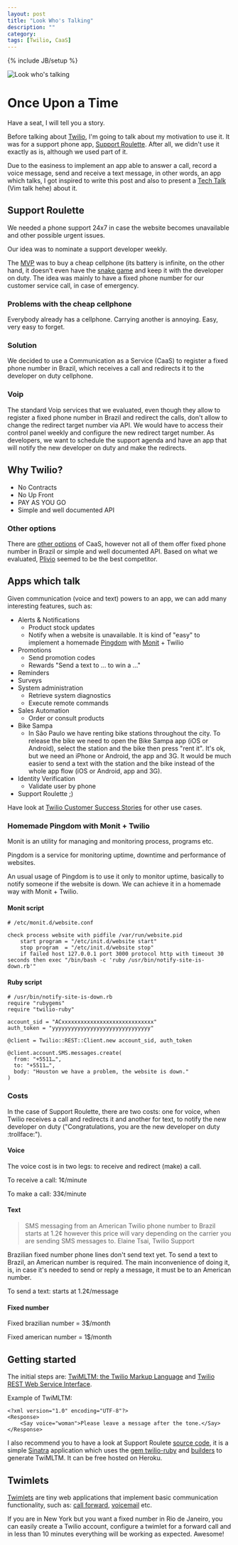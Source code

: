```yaml
---
layout: post
title: "Look Who's Talking"
description: ""
category: 
tags: [Twilio, CaaS]
---
```

{% include JB/setup %}

![Look who's talking](/assets/images/posts/look-who-is-talking.jpg)

# Once Upon a Time

Have a seat, I will tell you a story.

Before talking about [Twilio](http://www.twilio.com/), I'm going to talk about my motivation to use it. It was for a support phone app, [Support Roulette](https://github.com/phstc/support-roulette). After all, we didn't use it exactly as is, although we used part of it.


Due to the easiness to implement an app able to answer a call, record a voice message, send and receive a text message, in other words, an app which talks, I got inspired to write this post and also to present a [Tech Talk](https://github.com/phstc/support-roulette/tree/master/slides) (Vim talk hehe) about it.

## Support Roulette

We needed a phone support 24x7 in case the website becomes unavailable and other possible urgent issues.

Our idea was to nominate a support developer weekly.

The [MVP](http://en.wikipedia.org/wiki/Minimum_viable_product) was to buy a cheap cellphone (its battery is infinite, on the other hand, it doesn't even have the [snake game](http://en.wikipedia.org/wiki/Snake_(video_game\))) and keep it with the  developer on duty. The idea was mainly to have a fixed phone number for our customer service call, in case of emergency.

### Problems with the cheap cellphone

Everybody already has a cellphone. Carrying another is annoying. Easy, very easy to forget.

### Solution

We decided to use a Communication as a Service (CaaS) to register a fixed phone number in Brazil, which receives a call and redirects it to the developer on duty cellphone.

### Voip

The standard Voip services that we evaluated, even though they allow to register a fixed phone number in Brazil and redirect the calls, don't allow to change the redirect target number via API. We would have to access their control panel weekly and configure the new redirect target number. As developers, we want to schedule the support agenda and have an app that will notify the new developer on duty and make the redirects. 

## Why Twilio?

* No Contracts
* No Up Front
* PAY AS YOU GO
* Simple and well documented API

### Other options

There are [other options](http://en.wikipedia.org/wiki/Twilio#Competitors) of CaaS, however not all of them offer fixed phone number in Brazil or simple and well documented API. Based on what we evaluated, [Plivio](http://www.plivo.com/) seemed to be the best competitor.

## Apps which talk

Given communication (voice and text) powers to an app, we can add many interesting features, such as:

* Alerts & Notifications
  * Product stock updates
  * Notify when a website is unavailable. It is kind of "easy" to implement a homemade [Pingdom](https://www.pingdom.com/) with [Monit](http://mmonit.com/monit/) + Twilio
* Promotions
  * Send promotion codes
  * Rewards "Send a text to … to win a ..."
* Reminders
* Surveys
* System administration
  * Retrieve system diagnostics
  * Execute remote commands
* Sales Automation
  * Order or consult products
* Bike Sampa
  * In São Paulo we have renting bike stations throughout the city. To release the bike we need to open the Bike Sampa app (iOS or Android), select the station and the bike then press "rent it". It's ok, but we need an iPhone or Android, the app and 3G. It would be much easier to send a text with the station and the bike instead of the whole app flow (iOS or Android, app and 3G).
* Identity Verification
  * Validate user by phone
* Support Roulette ;)

Have look at [Twilio Customer Success Stories](http://www.twilio.com/gallery/customers) for other use cases.

### Homemade Pingdom with Monit + Twilio

Monit is an utility for managing and monitoring process, programs etc.

Pingdom is a service for monitoring uptime, downtime and performance of websites.

An usual usage of Pingdom is to use it only to monitor uptime, basically to notify someone if the website is down. We can achieve it in a homemade way with Monit + Twilio.

#### Monit script

    # /etc/monit.d/website.conf
    
    check process website with pidfile /var/run/website.pid
	    start program = "/etc/init.d/website start"
	    stop program  = "/etc/init.d/website stop"
	    if failed host 127.0.0.1 port 3000 protocol http with timeout 30 seconds then exec "/bin/bash -c 'ruby /usr/bin/notify-site-is-down.rb'"

#### Ruby script

    # /usr/bin/notify-site-is-down.rb
    require "rubygems"
    require "twilio-ruby"
    
    account_sid = "ACxxxxxxxxxxxxxxxxxxxxxxxxxxxxx"
    auth_token = "yyyyyyyyyyyyyyyyyyyyyyyyyyyyyyy"
    
    @client = Twilio::REST::Client.new account_sid, auth_token
    
    @client.account.SMS.messages.create(
      from: "+5511…",
      to: "+5511…",
      body: "Houston we have a problem, the website is down."
    )

### Costs

In the case of Support Roulette, there are two costs: one for voice, when Twilio receives a call and redirects it and another for text, to notify the new developer on duty ("Congratulations, you are the new developer on duty :trollface:").

#### Voice

The voice cost is in two legs: to receive and redirect (make) a call.

To receive a call: 1¢/minute

To make a call: 33¢/minute

#### Text

> SMS messaging from an American Twilio phone number to Brazil starts at 1.2¢ however this price will vary depending on the carrier you are sending SMS messages to.
> Elaine Tsai, Twilio Support

Brazilian fixed number phone lines don't send text yet. To send a text to Brazil, an American number is required. The main inconvenience of doing it, is, in case it's needed to send or reply a message, it must be to an American number.

To send a text: starts at 1.2¢/message

#### Fixed number

Fixed brazilian number = 3$/month

Fixed american number = 1$/month

## Getting started

The initial steps are: [TwiMLTM: the Twilio Markup Language](http://www.twilio.com/docs/api/twiml) and
[Twilio REST Web Service Interface](http://www.twilio.com/docs/api/rest).

Example of TwiMLTM:

    <?xml version="1.0" encoding="UTF-8"?>
    <Response>
        <Say voice="woman">Please leave a message after the tone.</Say>
    </Response>

I also recommend you to have a look at Support Roulete [source code](https://github.com/phstc/support-roulette), it is a simple [Sinatra](https://github.com/sinatra/sinatra) application which uses the [gem twilio-ruby](https://github.com/twilio/twilio-ruby) and [builders](https://github.com/phstc/support-roulette/blob/master/views/support_roulette_call.builder) to generate TwiMLTM. It can be free hosted on Heroku.

## Twimlets

[Twimlets](https://www.twilio.com/labs/twimlets) are tiny web applications that implement basic communication functionality, such as: [call forward](https://www.twilio.com/labs/twimlets/forward), [voicemail](https://www.twilio.com/labs/twimlets/voicemail) etc. 

If you are in New York but you want a fixed number in Rio de Janeiro, you can easily create a Twilio account, configure a twimlet for a forward call and in less than 10 minutes everything will be working as expected. Awesome!
